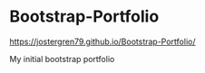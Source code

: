 # Bootstrap-Portfolio
 https://jostergren79.github.io/Bootstrap-Portfolio/

My initial bootstrap portfolio
